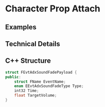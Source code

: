 # Character Prop Attach

## Examples

## Technical Details

## C++ Structure

```c++
struct FEvtAdxSoundFadePayload {
public:
    struct FName EventName;
    enum EEvtAdxSoundFadeType Type;
    int32 Time;
    float TargetVolume;
}
```